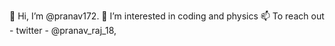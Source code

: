 👋 Hi, I’m @pranav172.
👀 I’m interested in coding and physics
📫 To reach out -
    twitter - @pranav_raj_18,
  
    

<!---
pranav172/pranav172 is a ✨ special ✨ repository because its `README.md` (this file) appears on your GitHub profile.
You can click the Preview link to take a look at your changes.
--->

